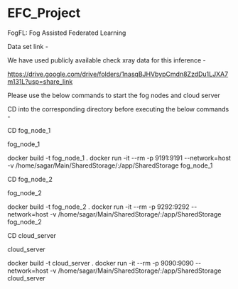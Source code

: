 # EFC_Project
FogFL: Fog Assisted Federated Learning


Data set link -

We have used publicly available check xray data for this inference -

https://drive.google.com/drive/folders/1nasqBJHVbypCmdn8ZzdDu1LJXA7m131L?usp=share_link


Please use the below commands to start the fog nodes and cloud server

CD into the corresponding directory before executing the below commands -

CD fog_node_1

fog_node_1

docker build -t fog_node_1 .
docker run -it --rm -p 9191:9191 --network=host -v /home/sagar/Main/SharedStorage/:/app/SharedStorage fog_node_1

CD fog_node_2

fog_node_2

docker build -t fog_node_2 .
docker run -it --rm -p 9292:9292 --network=host -v /home/sagar/Main/SharedStorage/:/app/SharedStorage fog_node_2

CD cloud_server

cloud_server

docker build -t cloud_server .
docker run -it --rm -p 9090:9090 --network=host -v /home/sagar/Main/SharedStorage/:/app/SharedStorage cloud_server
